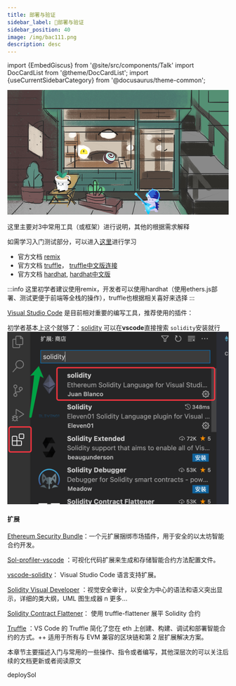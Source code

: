```yaml
---
title: 部署与验证
sidebar_label: 🥹部署与验证
sidebar_position: 40
image: /img/bac111.png
description: desc
---
```

import {EmbedGiscus} from '@site/src/components/Talk'
import DocCardList from '@theme/DocCardList';
import {useCurrentSidebarCategory} from '@docusaurus/theme-common';


![](./assets/bac-info11.jpg "bac")

这里主要对3中常用工具（或框架）进行说明，其他的根据需求解释

如需学习入门测试部分，可以进入[这里](../monitor)进行学习

- 官方文档 [remix](https://remix-ide.readthedocs.io/en/latest/#) 
- 官方文档 [truffle](https://trufflesuite.com/docs/truffle/)， [truffle中文版连接](https://learnblockchain.cn/docs/truffle/quickstart.html#) 
- 官方文档 [hardhat](https://hardhat.org/hardhat-runner/docs), [hardhat中文版](https://learnblockchain.cn/docs/hardhat/getting-started/) 

:::info
这里初学者建议使用remix，开发者可以使用hardhat（使用ethers.js部署、测试更便于前端等全栈的操作），truffle也根据相关喜好来选择
:::

[Visual Studio Code](https://code.visualstudio.com/) 是目前相对重要的编写工具，推荐使用的插件：

初学者基本上这个就够了：[solidity](https://marketplace.visualstudio.com/items?itemName=JuanBlanco.solidity)
可以在**vscode**直接搜索 `solidity`安装就行
![img.png](assets/imgplug.png)

#### 扩展

[Ethereum Security Bundle](https://marketplace.visualstudio.com/items?itemName=tintinweb.ethereum-security-bundle)：一个元扩展捆绑市场插件，用于安全的以太坊智能合约开发。

[Sol-profiler-vscode](https://github.com/Aniket-Engg/sol-profiler-vscode) ：可视化代码扩展来生成和存储智能合约方法配置文件。

[vscode-solidity](https://github.com/juanfranblanco/vscode-solidity)： Visual Studio Code 语言支持扩展。

[Solidity Visual Developer](https://marketplace.visualstudio.com/items?itemName=tintinweb.solidity-visual-auditor) ：视觉安全审计，以安全为中心的语法和语义突出显示，详细的类大纲，UML 图生成器 n 更多...

[Solidity Contract Flattener](https://marketplace.visualstudio.com/items?itemName=tintinweb.vscode-solidity-flattener)： 使用 truffle-flattener 展平 Solidity 合约

[Truffle](https://marketplace.visualstudio.com/items?itemName=trufflesuite-csi.truffle-vscode) ：VS Code 的 Truffle 简化了您在 eth 上创建、构建、调试和部署智能合约的方式。++ 适用于所有与 EVM 兼容的区块链和第 2 层扩展解决方案。

本章节主要描述入门与常用的一些操作、指令或者编写，其他深层次的可以关注后续的文档更新或者阅读原文

<DocCardList items={useCurrentSidebarCategory().items}/>

<EmbedGiscus>deploySol</EmbedGiscus>
